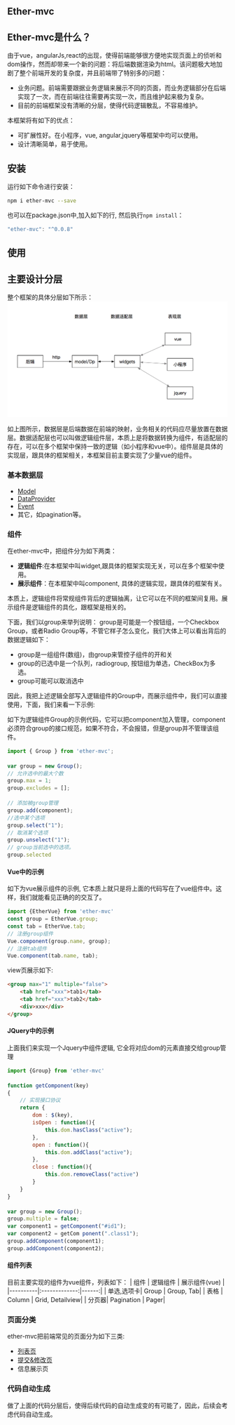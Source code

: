 Ether-mvc
-----


## Ether-mvc是什么？
由于vue，angularJs,react的出现，使得前端能够很方便地实现页面上的侦听和dom操作，然而却带来一个新的问题：将后端数据渲染为html。该问题极大地加剧了整个前端开发的复杂度，并且前端带了特别多的问题：

* 业务问题。前端需要跟据业务逻辑来展示不同的页面，而业务逻辑部分在后端实现了一次，而在前端往往需要再实现一次，而且维护起来极为复杂。
* 目前的前端框架没有清晰的分层，使得代码逻辑散乱，不容易维护。  

本框架将有如下的优点：

* 可扩展性好。在小程序，vue, angular,jquery等框架中均可以使用。
* 设计清晰简单，易于使用。

## 安装
运行如下命令进行安装：

```bash
npm i ether-mvc --save
```
也可以在package.json中,加入如下的行, 然后执行`npm install`：

```javascript
"ether-mvc": "^0.0.8"
```

## 使用

## 主要设计分层
整个框架的具体分层如下所示：
![框架概览](docs/img/framework.png)

如上图所示，数据层是后端数据在前端的映射，业务相关的代码应尽量放置在数据层。数据适配层也可以叫做逻辑组件层，本质上是将数据转换为组件，有适配层的存在，可以在多个框架中保持一致的逻辑（如小程序和vue中）。组件层是具体的实现层，跟具体的框架相关，本框架目前主要实现了少量vue的组件。

### 基本数据层
* [Model](docs/Model.md)
* [DataProvider](docs/DataProvider.md)
* [Event](docs/Event.md)
* 其它，如pagination等。

### 组件

在ether-mvc中，把组件分为如下两类：

* **逻辑组件**:在本框架中叫widget,跟具体的框架实现无关，可以在多个框架中使用。
* **展示组件**：在本框架中叫component, 具体的逻辑实现，跟具体的框架有关。

本质上，逻辑组件将常规组件背后的逻辑抽离，让它可以在不同的框架间复用。展示组件是逻辑组件的具化，跟框架是相关的。

下面，我们以group来举列说明：
group是可能是一个按钮组，一个Checkbox Group，或者Radio Group等，不管它样子怎么变化，我们大体上可以看出背后的数据逻辑如下：

* group是一组组件(数组)，由group来管控子组件的开和关
* group的已选中是一个队列，radiogroup, 按钮组为单选，CheckBox为多选。
* group可能可以取消选中

因此，我把上述逻辑全部写入逻辑组件的Group中，而展示组件中，我们可以直接使用，下面，我们来看一下示例:

如下为逻辑组件Group的示例代码，它可以把component加入管理，component必须符合group的接口规范，如果不符合，不会报错，但是group并不管理该组件。

```javascript
import { Group } from 'ether-mvc';

var group = new Group();
// 允许选中的最大个数
group.max = 1;
group.excludes = [];

// 添加被group管理
group.add(component);
//选中某个选项
group.select("1");
// 取消某个选项
group.unselect("1");
// group当前选中的选项。
group.selected
```

#### Vue中的示例

如下为vue展示组件的示例, 它本质上就只是将上面的代码写在了vue组件中。这样，我们就能看见正确的的交互了。

``` javascript
import {EtherVue} from 'ether-mvc'
const group = EtherVue.group;
const tab = EtherVue.tab;
// 注册group组件
Vue.component(group.name, group);
// 注册tab组件
Vue.component(tab.name, tab);
```
view页展示如下:

```html
<group max="1" multiple="false">
    <tab href="xxx">tab1</tab>
    <tab href="xxx">tab2</tab>
    <div>xxx</div>
</group>
```

#### JQuery中的示例
上面我们来实现一个Jquery中组件逻辑, 它全将对应dom的元素直接交给group管理

```javascript
import {Group} from 'ether-mvc'

function getComponent(key)
{
    // 实现接口协议
    return {
        dom : $(key),
        isOpen : function(){
            this.dom.hasClass("active");
        },
        open : function(){
            this.dom.addClass("active");
        },
        close : function(){
            this.dom.removeClass("active")
        }
    }
}

var group = new Group();
group.multiple = false;
var component1 = getComponent("#id1");
var component2 = getCom ponent(".class1");
group.addComponent(component1);
group.addComponent(component2);
```

#### 组件列表
目前主要实现的组件为vue组件，列表如下：
| 组件   |     逻辑组件     | 展示组件(vue) | 
|----------|:-------------:|------:|
| 单选,选项卡|  Group | Group, Tab|
| 表格 |    Column   |  Grid, Detailview|
| 分页器| Pagination | Pager|

### 页面分类

ether-mvc把前端常见的页面分为如下三类:

* [列表页](docs/ListPage.md)
* [提交&修改页](docs/UpdatePage.md)
* 信息展示页

### 代码自动生成
做了上面的代码分层后，使得后续代码的自动生成变的有可能了，因此，后续会考虑代码自动生成。

